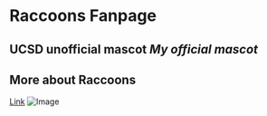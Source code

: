 # Raccoons Fanpage
**UCSD unofficial mascot** 
*My official mascot*
--------------
## More about Raccoons
[Link](https://www.nationalgeographic.com/animals/mammals/facts/raccoon)
![Image](https://www.mercurynews.com/wp-content/uploads/2016/08/20130220_013143_raccoon-copy.jpg?w=640)
